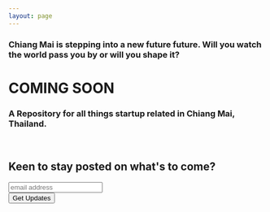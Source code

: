 ```yaml
---
layout: page
---
```


### Chiang Mai is stepping into a new future future. Will you watch the world pass you by or will you shape it?

# COMING SOON

### A Repository for all things startup related in Chiang Mai, Thailand.

&nbsp;

## Keen to stay posted on what's to come?

<link href="//cdn-images.mailchimp.com/embedcode/horizontal-slim-10_7.css" rel="stylesheet" type="text/css" />

<div id="mc_embed_signup">
					<form action="https://startupchiangmai.us17.list-manage.com/subscribe/post?u=795bf6a5be56c263004bf536c&amp;id=f3b659a1d9" method="post" id="mc-embedded-subscribe-form" name="mc-embedded-subscribe-form" class="validate" target="_blank" novalidate="">
						<div id="mc_embed_signup_scroll"><input type="email" value="" class="email" id="mce-EMAIL" placeholder="email address" required="" name="EMAIL" />
							<!--base32-41t6arbc41r6avvgdhjj0wv8dxuprt10dtqq8836d5p6r83md1mq6839drg62vk441jqgw35cdu20tvfdxj20x38d5q6ewt05mg68vt0dtqq883jcnppyxk541u6gubk41qq483jd5tpp836dxt6u832dxu20wv9cxq7aw3k-base32-->
							<div style="position: absolute; left: -5000px;" aria-hidden="true"><input type="text" tabindex="-1" value="" name="b_795bf6a5be56c263004bf536c_f3b659a1d9" /></div>
							<div class="clear"><input type="submit" value="Get Updates" id="mc-embedded-subscribe" class="button" name="subscribe" /></div>
						</div>
					</form>
				</div>				<!--base32-8nq6883dcdfpavb2cnj5ywv9cxq7aw0-base32-->